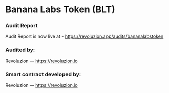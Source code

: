 # Banana Labs Token (BLT)

### Audit Report
Audit Report is now live at - https://revoluzion.app/audits/bananalabstoken

### Audited by:
Revoluzion — https://revoluzion.io

### Smart contract developed by:
Revoluzion — https://revoluzion.io
